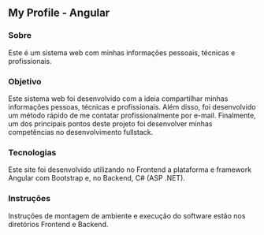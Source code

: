 ## My Profile - Angular

### Sobre
Este é um sistema web com minhas informações pessoais, técnicas e profissionais.

### Objetivo
Este sistema web foi desenvolvido com a ideia compartilhar minhas informações pessoas, técnicas e profissionais. Além disso, foi desenvolvido um método rápido de me contatar profissionalmente por e-mail. Finalmente, um dos principais pontos deste projeto foi desenvolver minhas competências no desenvolvimento fullstack. 

### Tecnologias
Este site foi desenvolvido utilizando no Frontend a plataforma e framework Angular com Bootstrap e, no Backend, C# (ASP .NET).

### Instruções
Instruções de montagem de ambiente e execução do software estão nos diretórios Frontend e Backend.
